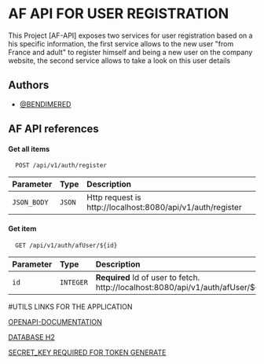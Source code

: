 
# AF API FOR USER REGISTRATION

This Project [AF-API] exposes two services for user registration based on a his specific information, the first service allows to the new user "from France and adult" to register himself and being a new user on the company website, the second service allows to take a look on this user details


## Authors

- [@BENDIMERED](https://github.com/bendimerednadir31)



## AF API references

#### Get all items

```http
  POST /api/v1/auth/register
```

| Parameter | Type     | Description                |
| :-------- | :------- | :------------------------- |
| `JSON_BODY` | `JSON` | Http request is http://localhost:8080/api/v1/auth/register |

#### Get item

```http
  GET /api/v1/auth/afUser/${id}
```

| Parameter | Type     | Description                       |
| :-------- | :------- | :-------------------------------- |
| `id`      | `INTEGER` | **Required** Id of user to fetch. http://localhost:8080/api/v1/auth/afUser/${id}




#UTILS LINKS FOR THE APPLICATION

[OPENAPI-DOCUMENTATION](http://localhost:8080/swagger-ui/index.html#)

[DATABASE H2](http://localhost:8080/h2-afApiUser)


[SECRET_KEY REQUIRED FOR TOKEN GENERATE](https://generate-random.org/encryption-key-generator?count=1&bytes=256&cipher=aes-256-cbc&string=&password=)
